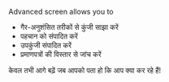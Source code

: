 [//]: # (नोट: कृपया प्रत्येक वाक्य को अपनी पंक्ति में रखें, ट्रांसइफेक्स हर पंक्ति को अपने अनुवाद क्षेत्र में रखता है!)

Advanced screen allows you to
* गैर-अनुशंसित तरीकों से कुंजी साझा करें
* पहचान को संपादित करें
* उपकुंजी संपादित करें
* प्रमाणपत्रों की विस्तार से जांच करें

केवल तभी आगे बढ़ें जब आपको पता हो कि आप क्या कर रहे हैं!